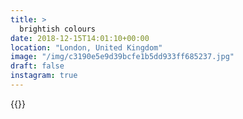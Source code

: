 ```yaml
---
title: >
  brightish colours
date: 2018-12-15T14:01:10+00:00
location: "London, United Kingdom"
image: "/img/c3190e5e9d39bcfe1b5dd933ff685237.jpg"
draft: false
instagram: true
---
```


{{<photo src="/img/c3190e5e9d39bcfe1b5dd933ff685237.jpg">}}
